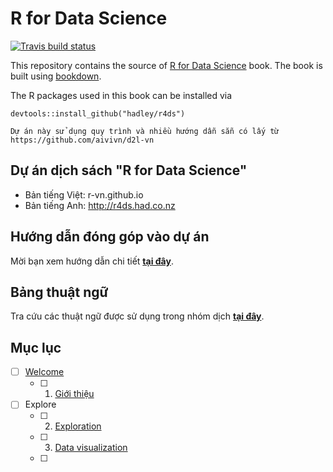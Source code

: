 # R for Data Science
[![Travis build status](https://travis-ci.org/hadley/r4ds.svg?branch=master)](https://travis-ci.org/hadley/r4ds)

This repository contains the source of [R for Data Science](http://r4ds.had.co.nz)
book. The book is built using [bookdown](https://github.com/rstudio/bookdown).

The R packages used in this book can be installed via

```{r}
devtools::install_github("hadley/r4ds")
```
```
Dự án này sử dụng quy trình và nhiều hướng dẫn sẵn có lấy từ https://github.com/aivivn/d2l-vn
```
## Dự án dịch sách "R for Data Science"

* Bản tiếng Việt: r-vn.github.io
* Bản tiếng Anh: http://r4ds.had.co.nz

## Hướng dẫn đóng góp vào dự án
Mời bạn xem hướng dẫn chi tiết **[tại đây](CONTRIBUTING.md)**.

<!-- ## Tham gia và Microsoft Teams của nhóm Dịch thuật --->



## Bảng thuật ngữ
Tra cứu các thuật ngữ được sử dụng trong nhóm dịch **[tại đây](glossary.md)**.

## Mục lục
<!--- lấy từ __bookdown.yml --->

* [ ] [Welcome](index.rmd)
    * [ ] 1. [Giới thiệu](intro.Rmd)
* [ ] Explore
    * [ ] 2. [Exploration](explore.Rmd)
    * [ ] 3. [Data visualization](visualize.Rmd)
    * [ ]


    